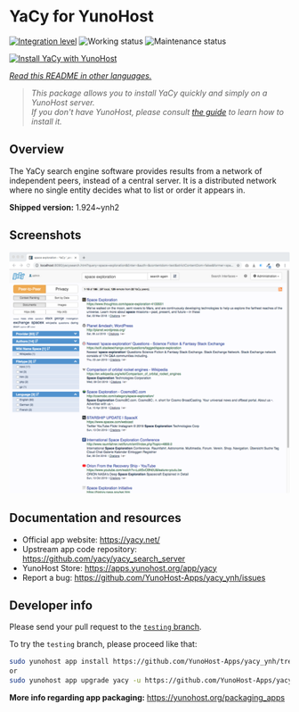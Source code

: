 <!--
N.B.: This README was automatically generated by <https://github.com/YunoHost/apps/tree/master/tools/readme_generator>
It shall NOT be edited by hand.
-->

# YaCy for YunoHost

[![Integration level](https://apps.yunohost.org/badge/integration/yacy)](https://ci-apps.yunohost.org/ci/apps/yacy/)
![Working status](https://apps.yunohost.org/badge/state/yacy)
![Maintenance status](https://apps.yunohost.org/badge/maintained/yacy)

[![Install YaCy with YunoHost](https://install-app.yunohost.org/install-with-yunohost.svg)](https://install-app.yunohost.org/?app=yacy)

*[Read this README in other languages.](./ALL_README.md)*

> *This package allows you to install YaCy quickly and simply on a YunoHost server.*  
> *If you don't have YunoHost, please consult [the guide](https://yunohost.org/install) to learn how to install it.*

## Overview

The YaCy search engine software provides results from a network of independent peers, instead of a central server.
It is a distributed network where no single entity decides what to list or order it appears in.


**Shipped version:** 1.924~ynh2

## Screenshots

![Screenshot of YaCy](./doc/screenshots/screenshot01.png)

## Documentation and resources

- Official app website: <https://yacy.net/>
- Upstream app code repository: <https://github.com/yacy/yacy_search_server>
- YunoHost Store: <https://apps.yunohost.org/app/yacy>
- Report a bug: <https://github.com/YunoHost-Apps/yacy_ynh/issues>

## Developer info

Please send your pull request to the [`testing` branch](https://github.com/YunoHost-Apps/yacy_ynh/tree/testing).

To try the `testing` branch, please proceed like that:

```bash
sudo yunohost app install https://github.com/YunoHost-Apps/yacy_ynh/tree/testing --debug
or
sudo yunohost app upgrade yacy -u https://github.com/YunoHost-Apps/yacy_ynh/tree/testing --debug
```

**More info regarding app packaging:** <https://yunohost.org/packaging_apps>
